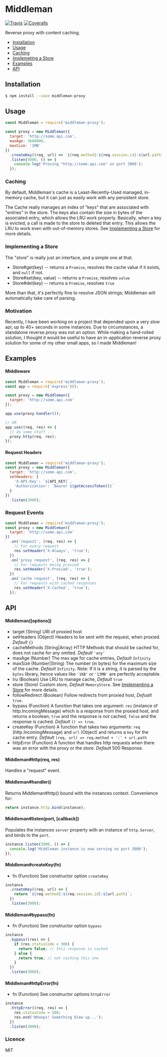 # Middleman
  [![Travis][travis-image]][travis-url]
  [![Coveralls][coveralls-image]][coveralls-url]

Reverse proxy with content caching.
* [Installation](#installation)
* [Usage](#usage)
* [Caching](#caching)
* [Implemeting a Store](#implementing-a-store)
* [Examples](#examples)
* [API](#api)

## Installation
```sh
$ npm install --save middleman-proxy
```
## Usage
```js
const Middleman = require('middleman-proxy');

const proxy = new Middleman({
  target: 'http://some.api.com',
  maxAge: 3600000,
  maxSize: '1MB'
})
  .createKey((req, url) => `${req.method}:${req.session.id}:${url.path}`)
  .listen(3000, () => {
    console.log('Proxing "http://some.api.com" on port 3000');
  });
```

### Caching
By default, Middleman's cache is a Least-Recently-Used managed, in-memory cache,
but it can just as easily work with any persistent store.

The Cache really manages an index of "keys" that are associated with "entries" in the
store. The keys also contain the size in bytes of the associated entry, which allows
the LRU work properly. Basically, when a key is evicted, a call is
made to the store to deleted that entry. This allows the LRU to work even with
out-of-memory stores. See [Implementing a Store](#implementing-a-store) for more
details.

### Implementing a Store
The "store" is really just an interface, and a simple one at that.
* Store#get(key)
  -- returns a `Promise`, resolves the cache value if it exists, and `null` if not.
* Store#set(key, value)
  -- returns a `Promise`, resolves `value`
* Store#del(key)
  -- returns a `Promise`, resolves `true`

More than that, it's perfectly fine to resolve JSON strings; Middleman will
automatically take care of parsing.

### Motivation
Recently, I have been working on a project that depended upon a very
slow api; up to 40+ seconds in some instances. Due to circumstances, a standalone reverse
proxy was not an option. While making a hand-rolled solution, I thought it would be useful to have an in-application reverse proxy solution for some of my other
small apps, so I made Middleman!

## Examples

#### Middleware
```js
const Middleman = require('middleman-proxy');
const app = require('express')();

const proxy = new Middleman({
  target: 'http://some.api.com'
});

app.use(proxy.handler());

// OR
app.use((req, res) => {
  // do some stuff ...
  proxy.http(req, res);  
});
```

#### Request Headers
```js
const Middleman = require('middleman-proxy');
const proxy = new Middleman({
  target: 'http://some.api.com',
  setHeaders: {
    'X-API-Key': `${API_KEY}`,
    'Authorization': `Bearer ${getAccessToken()}`
  }
})
  .listen(3000);
```

### Request Events
```js
const Middleman = require('middleman-proxy');
const proxy = new Middleman({
  target: 'http://some.api.com'
})
  .on('request', (req, res) => {
    // For every request
    res.setHeader('X-Always', 'true');
  })
  .on('proxy request', (req, res) => {
    // For requests being proxied
    res.setHeader('X-Proxied', 'true');
  })
  .on('cache request', (req, res) => {
    // For requests with cached responses
    res.setHeader('X-Cached', 'true');
  });
```

## API
#### Middleman([options])
* target (String) URI of proxied host
* setHeaders (Object) Headers to be sent with the request, when proxied. *Default* `{}`
* cacheMethods (String|Array<String>) HTTP Methods that should be cached for,
  does not cache for any omited. *Default* `'any'`
* maxAge (Number) The max age for cache entries, *Default* `Infinity`
* maxSize (Number|String) The number (in bytes) for the maximum size of the cache.
  *Default* `Infinity`. Note: If it is a string, it is parsed by the `bytes` library, hence
  values like `'1KB'` or `'13MB'` are perfectly acceptable.
* lru (Boolean) Use LRU to manage cache, *Default* `true`
* store (Store) Custom store, *Default* `MemoryStore`. See
 [Implementing a Store](#implementing-a-store) for more details.
* followRedirect (Boolean) Follow redirects from proxied host, *Defualt* `true`.
* bypass (Function) A function that takes one argument: `res` (instance of http.IncomingMessage)
  which is a response from the proxied host, and returns a boolean; `true` and the response is
  *not* cached, `false` and the response is cached. *Default* `() => true`.
* createKey (Function) A function that takes two arguments: `req` (http.IncomingMessage)
  and `url` (Object) and returns a `key` for the cache entry. *Default*
  `(req, url) => req.method + ':' + url.path`
* httpError (Function) A function that handles http requests when there was an error
  with the proxy or the store. *Default* 500 Response.

#### Middleman#http(req, res)
Handles a "request" event.

#### Middleman#handler()
Returns Middleman#http() bound with the instances context. Convenience for:
```js
return instance.http.bind(instance);
```

#### Middleman#listen(port, [callback])
Populates the instances `server` property with an instance of `http.Server`, and
binds to the `port`.
```js
instance.listen(3000, () => {
  console.log('Middleman instance is now serving on port 3000');
});
```

#### Middleman#createKey(fn)
* fn (Function) See constructor option `createKey`
```js
instance
  .createKey((req, url) => {
    return `${req.method}:${req.session.id}:${url.path}`;
  })
  .listen(3000);
```

#### Middleman#bypass(fn)
* fn (Function) See constructor option `bypass`
```js
instance
  .bypass((res) => {
    if (res.statusCode < 300) {
      return false; // this response is cached
    } else {
      return true; // not caching this one
    }
  })
  .listen(3000);
```

#### Middleman#httpError(fn)
* fn (Function) See constructor options `httpError`
```js
instance
  .httpError((req, res) => {
    res.statusCode = 500;
    res.end('Whoops! Something blew up...');
  })
  .listen(3000);
```

### Licence

MIT

[travis-image]: https://travis-ci.org/Nindaff/middleman.svg?branch=master
[travis-url]: https://travis-ci.org/Nindaff/middleman
[coveralls-image]: https://coveralls.io/repos/Nindaff/middleman/badge.svg?branch=master&service=github
[coveralls-url]: https://coveralls.io/github/Nindaff/middleman?branch=master
